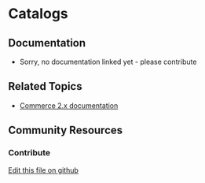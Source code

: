 # Catalogs

## Documentation

* Sorry, no documentation linked yet - please contribute

## Related Topics

* [Commerce 2.x documentation](https://learn.liferay.com/commerce/2.x/en/index.html)

## Community Resources

### Contribute

[Edit this file on github](https://github.com/olafk/controlpanel-documentation-docs/blob/master/md/73en/com_liferay_commerce_catalog_web_internal_portlet_CommerceCatalogsPortlet.md)
